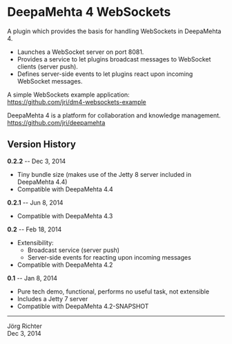 
DeepaMehta 4 WebSockets
=======================

A plugin which provides the basis for handling WebSockets in DeepaMehta 4.

* Launches a WebSocket server on port 8081.
* Provides a service to let plugins broadcast messages to WebSocket clients (server push).
* Defines server-side events to let plugins react upon incoming WebSocket messages.

A simple WebSockets example application:  
<https://github.com/jri/dm4-websockets-example>

DeepaMehta 4 is a platform for collaboration and knowledge management.  
<https://github.com/jri/deepamehta>


Version History
---------------

**0.2.2** -- Dec 3, 2014

* Tiny bundle size (makes use of the Jetty 8 server included in DeepaMehta 4.4)
* Compatible with DeepaMehta 4.4

**0.2.1** -- Jun 8, 2014

* Compatible with DeepaMehta 4.3

**0.2** -- Feb 18, 2014

* Extensibility:
  * Broadcast service (server push)
  * Server-side events for reacting upon incoming messages
* Compatible with DeepaMehta 4.2

**0.1** -- Jan 8, 2014

* Pure tech demo, functional, performs no useful task, not extensible
* Includes a Jetty 7 server
* Compatible with DeepaMehta 4.2-SNAPSHOT


------------
Jörg Richter  
Dec 3, 2014
